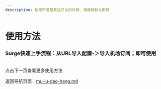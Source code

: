 ```yaml
---
description: 如果不清楚某些开关的作用，请保持默认即可
---
```


# 使用方法

### **Surge快速上手流程：从URL导入配置-＞导入机场订阅；即可使用**

\
点击下一页查看更多使用方法



返回导航页面：[mu-lu-dao-hang.md](../mu-lu-dao-hang.md "mention")
